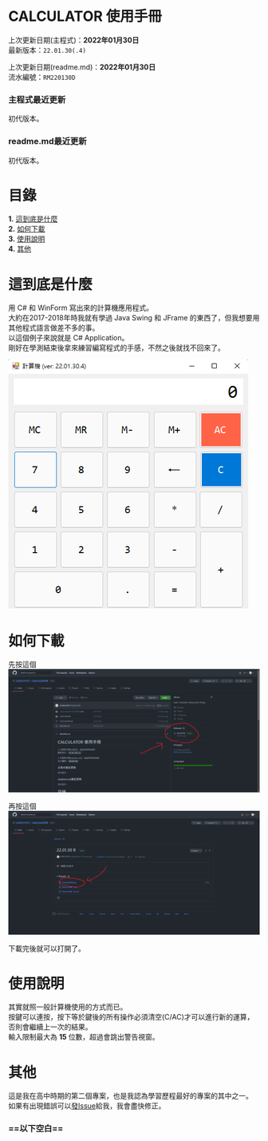 # CALCULATOR 使用手冊
  
上次更新日期(主程式)：**2022年01月30日**  
最新版本：`22.01.30(.4)`  

上次更新日期(readme.md)：**2022年01月30日**  
流水編號：`RM220130D`

### 主程式最近更新
初代版本。  
### readme.md最近更新
初代版本。  

# 目錄
<!-- TOC -->
**1.** [這到底是什麼](#這到底是什麼)  
**2.** [如何下載](#如何下載)  
**3.** [使用說明](#使用說明)  
**4.** [其他](#其他)  
<!-- /TOC -->

# 這到底是什麼
用 C# 和 WinForm 寫出來的計算機應用程式。  
大約在2017-2018年時我就有學過 Java Swing 和 JFrame 的東西了，但我想要用其他程式語言做差不多的事。  
以這個例子來說就是 C# Application。  
剛好在學測結束後拿來練習編寫程式的手感，不然之後就找不回來了。  

![down-pic](https://github.com/DABRiXPERT/CALCULATOR/blob/main/pics/1.png)

# 如何下載
先按這個  
![down-pic](https://github.com/DABRiXPERT/CALCULATOR/blob/main/pics/2.png)  

再按這個  
![down-pic](https://github.com/DABRiXPERT/CALCULATOR/blob/main/pics/3.png)  

下載完後就可以打開了。

# 使用說明
其實就照一般計算機使用的方式而已。  
按鍵可以連按，按下等於鍵後的所有操作必須清空(C/AC)才可以進行新的運算，否則會繼續上一次的結果。  
輸入限制最大為 <b>15</b> 位數，超過會跳出警告視窗。

# 其他
這是我在高中時期的第二個專案，也是我認為學習歷程最好的專案的其中之一。  
如果有出現錯誤可以[發Issue](https://ithelp.ithome.com.tw/articles/10259830)給我，我會盡快修正。  

### **==以下空白==**
